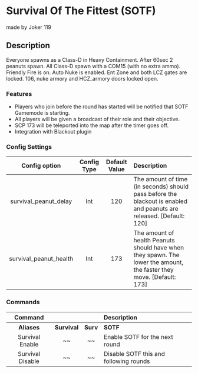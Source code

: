 Survival Of The Fittest (SOTF)
======
made by Joker 119
## Description
Everyone spawns as a Class-D in Heavy Containment. After 60sec 2 peanuts spawn. All Class-D spawn with a COM15 (with no extra ammo). 
Friendly Fire is on. Auto Nuke is enabled. Ent Zone and both LCZ gates are locked. 106, nuke armory and HCZ_armory doors locked open.

### Features
 - Players who join before the round has started will be notified that SOTF Gamemode is starting.
 - All players will be given a broadcast of their role and their objective.
 - SCP 173 will be teleported into the map after the timer goes off.
 - Integration with Blackout plugin

### Config Settings
Config option | Config Type | Default Value | Description
:---: | :---: | :---: | :------
survival_peanut_delay | Int | 120 | The amount of time (in seconds) should pass before the blackout is enabled and peanuts are released. [Default: 120]
survival_peanut_health | Int | 173 | The amount of health Peanuts should have when they spawn. The lower the amount, the faster they move. [Default: 173]

### Commands
  Command |  |  | Description
:---: | :---: | :---: | :------
**Aliases** | **Survival** | **Surv** | **SOTF**
Survival Enable | ~~ | ~~ | Enable SOTF for the next round
Survival Disable | ~~ | ~~ | Disable SOTF this and following rounds

